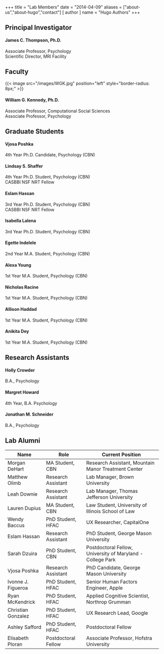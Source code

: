 +++
title = "Lab Members"
date = "2014-04-09"
aliases = ["about-us","about-hugo","contact"]
[ author ]
  name = "Hugo Authors"
+++


## Principal Investigator

#### James C. Thompson, Ph.D.

Associate Professor, Psychology  
Scientific Director, MRI Facility  



## Faculty


{{< image src="/images/WGK.jpg" position="left" style="border-radius: 8px;" >}}

#### William G. Kennedy, Ph.D.
Associate Professor, Computational Social Sciences  
Associate Professor, Psychology  

## Graduate Students

#### Vjosa Poshka
4th Year Ph.D. Candidate, Psychology (CBN)  

#### Lindsay S. Shaffer
4th Year Ph.D. Student, Psychology (CBN)  
CASBBI NSF NRT Fellow  

#### Eslam Hassan
3rd Year Ph.D. Student, Psychology (CBN)  
CASBBI NSF NRT Fellow  

#### Isabella Lalena
3rd Year Ph.D. Student, Psychology (CBN)  

#### Egette Indelele
2nd Year M.A. Student, Psychology (CBN)  

#### Alexa Young
1st Year M.A. Student, Psychology (CBN)  

#### Nicholas Racine
1st Year M.A. Student, Psychology (CBN)  

#### Allison Haddad
1st Year M.A. Student, Psychology (CBN)  

#### Anikita Dey
1st Year M.A. Student, Psychology (CBN)  

## Research Assistants

#### Holly Crowder
B.A., Psychology  

#### Margret Howard
4th Year, B.A. Psychology  

#### Jonathan M. Schneider
B.A., Psychology  



## Lab Alumni

Name    |    Role    |   Current Position
--------|------------|--------------------
Morgan DeHart | MA Student, CBN | Research Assistant, Mountain Manor Treatment Center
Matthew Olimb | Research Assistant | Lab Manager, Brown University
Leah Downie | Research Assistant | Lab Manager, Thomas Jefferson University
Lauren Dupius | MA Student, CBN | Law Student, University of Illinois School of Law
Wendy Baccus | PhD Student, HFAC | UX Researcher, CapitalOne
Eslam Hassan | Research Assistant | PhD Student, George Mason University
Sarah Dzuira | PhD Student, CBN | Postdoctoral Fellow, University of Maryland - College Park
Vjosa Poshka | Research Assistant | PhD Candidate, George Mason University
Ivonne J. Figueroa | PhD Student, HFAC | Senior Human Factors Engineer, Apple
Ryan McKendrick | PhD Student, HFAC | Applied Cognitive Scientist, Northrop Grumman
Christian Gonzalez | PhD Student, HFAC | UX Research Lead, Google
Ashley Safford | PhD Student, HFAC | Postdoctoral Fellow
Elisabeth Ploran | Postdoctoral Fellow | Associate Professor, Hofstra University
